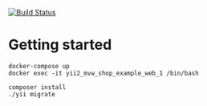 [![Build Status](https://travis-ci.org/albertborsos/yii2-mvc-shop-example.svg?branch=master)](https://travis-ci.org/albertborsos/yii2-mvc-shop-example)

# Getting started

```
docker-compose up
docker exec -it yii2_mvw_shop_example_web_1 /bin/bash

composer install
./yii migrate
```
